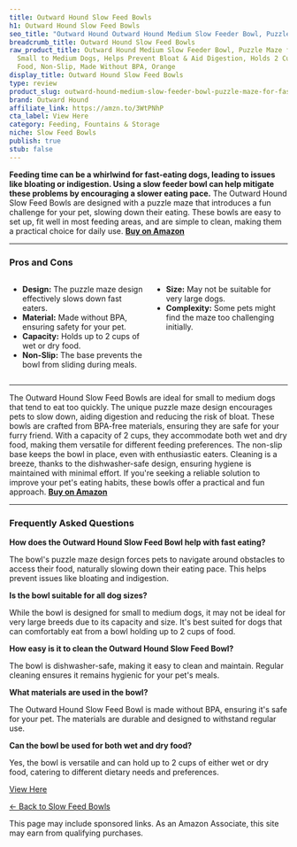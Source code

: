 ```yaml
---
title: Outward Hound Slow Feed Bowls
h1: Outward Hound Slow Feed Bowls
seo_title: "Outward Hound Outward Hound Medium Slow Feeder Bowl, Puzzle\u2026"
breadcrumb_title: Outward Hound Slow Feed Bowls
raw_product_title: Outward Hound Medium Slow Feeder Bowl, Puzzle Maze for Fast Eaters,
  Small to Medium Dogs, Helps Prevent Bloat & Aid Digestion, Holds 2 Cups Wet or Dry
  Food, Non-Slip, Made Without BPA, Orange
display_title: Outward Hound Slow Feed Bowls
type: review
product_slug: outward-hound-medium-slow-feeder-bowl-puzzle-maze-for-fast-eaters-small-3a5232fd
brand: Outward Hound
affiliate_link: https://amzn.to/3WtPNhP
cta_label: View Here
category: Feeding, Fountains & Storage
niche: Slow Feed Bowls
publish: true
stub: false
---
```


<div id="intro" class="full-width">
  <p><strong>Feeding time can be a whirlwind for fast-eating dogs, leading to issues like bloating or indigestion. Using a slow feeder bowl can help mitigate these problems by encouraging a slower eating pace.</strong> The Outward Hound Slow Feed Bowls are designed with a puzzle maze that introduces a fun challenge for your pet, slowing down their eating. These bowls are easy to set up, fit well in most feeding areas, and are simple to clean, making them a practical choice for daily use. <a href="https://amzn.to/3WtPNhP" rel="nofollow sponsored noopener" target="_blank"><strong>Buy on Amazon</strong></a></p>
</div>

<hr />
<h3 id="pros-cons">Pros and Cons</h3>
<div class="pc-grid" style="display:grid;grid-template-columns:1fr 1fr;gap:16px;">
  <ul>
    <li><strong>Design:</strong> The puzzle maze design effectively slows down fast eaters.</li>
    <li><strong>Material:</strong> Made without BPA, ensuring safety for your pet.</li>
    <li><strong>Capacity:</strong> Holds up to 2 cups of wet or dry food.</li>
    <li><strong>Non-Slip:</strong> The base prevents the bowl from sliding during meals.</li>
  </ul>
  <ul>
    <li><strong>Size:</strong> May not be suitable for very large dogs.</li>
    <li><strong>Complexity:</strong> Some pets might find the maze too challenging initially.</li>
  </ul>
</div>
<hr />

<div class="full-width">
  <p>The Outward Hound Slow Feed Bowls are ideal for small to medium dogs that tend to eat too quickly. The unique puzzle maze design encourages pets to slow down, aiding digestion and reducing the risk of bloat. These bowls are crafted from BPA-free materials, ensuring they are safe for your furry friend. With a capacity of 2 cups, they accommodate both wet and dry food, making them versatile for different feeding preferences. The non-slip base keeps the bowl in place, even with enthusiastic eaters. Cleaning is a breeze, thanks to the dishwasher-safe design, ensuring hygiene is maintained with minimal effort. If you're seeking a reliable solution to improve your pet's eating habits, these bowls offer a practical and fun approach. <a href="https://amzn.to/3WtPNhP" rel="nofollow sponsored noopener" target="_blank"><strong>Buy on Amazon</strong></a></p>
</div>

<hr />
<h3 id="faqs">Frequently Asked Questions</h3>

<p><strong>How does the Outward Hound Slow Feed Bowl help with fast eating?</strong></p>
<p>The bowl's puzzle maze design forces pets to navigate around obstacles to access their food, naturally slowing down their eating pace. This helps prevent issues like bloating and indigestion.</p>

<p><strong>Is the bowl suitable for all dog sizes?</strong></p>
<p>While the bowl is designed for small to medium dogs, it may not be ideal for very large breeds due to its capacity and size. It's best suited for dogs that can comfortably eat from a bowl holding up to 2 cups of food.</p>

<p><strong>How easy is it to clean the Outward Hound Slow Feed Bowl?</strong></p>
<p>The bowl is dishwasher-safe, making it easy to clean and maintain. Regular cleaning ensures it remains hygienic for your pet's meals.</p>

<p><strong>What materials are used in the bowl?</strong></p>
<p>The Outward Hound Slow Feed Bowl is made without BPA, ensuring it's safe for your pet. The materials are durable and designed to withstand regular use.</p>

<p><strong>Can the bowl be used for both wet and dry food?</strong></p>
<p>Yes, the bowl is versatile and can hold up to 2 cups of either wet or dry food, catering to different dietary needs and preferences.</p>
<p><a class="btn" href="https://amzn.to/3WtPNhP" target="_blank" rel="nofollow sponsored noopener">View Here</a></p>
<p><a href="/roundups/feeding-fountains-storage/slow-feed-bowls/">← Back to Slow Feed Bowls</a></p>
<aside class="disclosure">This page may include sponsored links. As an Amazon Associate, this site may earn from qualifying purchases.</aside>
